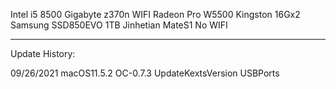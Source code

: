 Intel i5 8500
Gigabyte z370n WIFI
Radeon Pro W5500
Kingston 16Gx2
Samsung SSD850EVO 1TB
Jinhetian MateS1
No WIFI

-----------------------------------------------------------------
Update History:

09/26/2021 macOS11.5.2 OC-0.7.3 UpdateKextsVersion USBPorts
